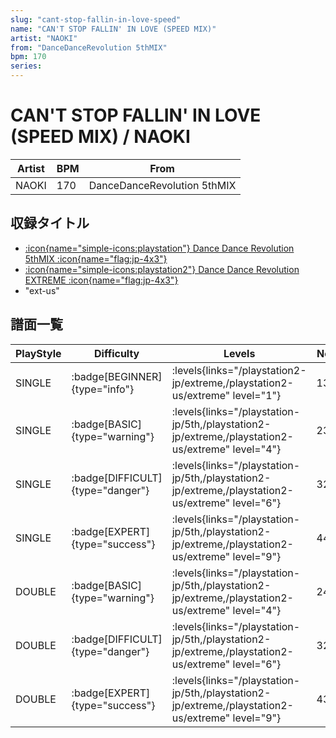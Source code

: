 ```yaml
---
slug: "cant-stop-fallin-in-love-speed"
name: "CAN'T STOP FALLIN' IN LOVE (SPEED MIX)"
artist: "NAOKI"
from: "DanceDanceRevolution 5thMIX"
bpm: 170
series:
---
```


# CAN'T STOP FALLIN' IN LOVE (SPEED MIX) / NAOKI

|Artist|BPM|From|
|------|---|----|
|NAOKI|170|DanceDanceRevolution 5thMIX|

## 収録タイトル

- [:icon{name="simple-icons:playstation"} Dance Dance Revolution 5thMIX :icon{name="flag:jp-4x3"}](/playstation-jp/5th)
- [:icon{name="simple-icons:playstation2"} Dance Dance Revolution EXTREME :icon{name="flag:jp-4x3"}](/playstation2-jp/extreme)
- "ext-us"

## 譜面一覧

|PlayStyle|Difficulty|Levels|Notes|Movie|
|---------|----------|------|-----|-----|
|SINGLE| :badge[BEGINNER]{type="info"}| :levels{links="/playstation2-jp/extreme,/playstation2-us/extreme" level="1"}|133/0||
|SINGLE| :badge[BASIC]{type="warning"}| :levels{links="/playstation-jp/5th,/playstation2-jp/extreme,/playstation2-us/extreme" level="4"}|238/0||
|SINGLE| :badge[DIFFICULT]{type="danger"}| :levels{links="/playstation-jp/5th,/playstation2-jp/extreme,/playstation2-us/extreme" level="6"}|321/0||
|SINGLE| :badge[EXPERT]{type="success"}| :levels{links="/playstation-jp/5th,/playstation2-jp/extreme,/playstation2-us/extreme" level="9"}|443/0||
|DOUBLE| :badge[BASIC]{type="warning"}| :levels{links="/playstation-jp/5th,/playstation2-jp/extreme,/playstation2-us/extreme" level="4"}|241/0||
|DOUBLE| :badge[DIFFICULT]{type="danger"}| :levels{links="/playstation-jp/5th,/playstation2-jp/extreme,/playstation2-us/extreme" level="6"}|323/0||
|DOUBLE| :badge[EXPERT]{type="success"}| :levels{links="/playstation-jp/5th,/playstation2-jp/extreme,/playstation2-us/extreme" level="9"}|432/0||
